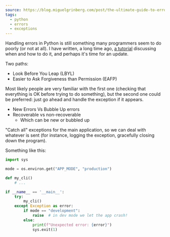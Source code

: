```yaml
---
source: https://blog.miguelgrinberg.com/post/the-ultimate-guide-to-error-handling-in-python
tags:
  - python
  - errors
  - exceptions
---
```

Handling errors in Python is still something many programmers seem to do poorly (or not at all). I have written, a long time ago, [a tutorial](https://pythonforthelab.com/blog/learning-not-to-handle-exceptions/) discussing when and how to do it, and perhaps it's time for an update. 

Two paths:
- Look Before You Leap (LBYL)
- Easier to Ask Forgiveness than Permission (EAFP)

Most likely people are very familiar with the first one (checking that everything is OK before trying to do something), but the second one could be preferred: just go ahead and handle the exception if it appears. 

- New Errors Vs Bubble Up errors
- Recoverable vs non-recoverable
	- Which can be new or bubbled up

"Catch all" exceptions for the main application, so we can deal with whatever is sent (for instance, logging the exception, gracefully closing down the program). 

Something like this:

```python
import sys

mode = os.environ.get("APP_MODE", "production")

def my_cli()
    # ...

if __name__ == '__main__':
    try:
        my_cli()
    except Exception as error:
        if mode == "development":
            raise  # in dev mode we let the app crash!
        else:
            print(f"Unexpected error: {error}")
            sys.exit(1)
```

